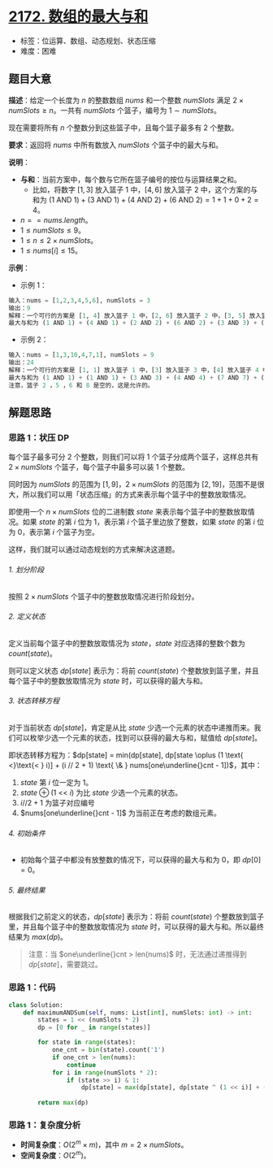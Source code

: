 # [2172. 数组的最大与和](https://leetcode.cn/problems/maximum-and-sum-of-array/)

- 标签：位运算、数组、动态规划、状态压缩
- 难度：困难

## 题目大意

**描述**：给定一个长度为 $n$ 的整数数组 $nums$ 和一个整数 $numSlots$ 满足 $2 \times numSlots \ge n$。一共有 $numSlots$ 个篮子，编号为 $1 \sim numSlots$。

现在需要将所有 $n$ 个整数分到这些篮子中，且每个篮子最多有 $2$ 个整数。

**要求**：返回将 $nums$ 中所有数放入 $numSlots$ 个篮子中的最大与和。

**说明**：

- **与和**：当前方案中，每个数与它所在篮子编号的按位与运算结果之和。
  - 比如，将数字 $[1, 3]$ 放入篮子 $1$ 中，$[4, 6]$ 放入篮子 $2$ 中，这个方案的与和为 $(1 \text{ AND } 1) + (3 \text{ AND } 1) + (4 \text{ AND } 2) + (6 \text{ AND } 2) = 1 + 1 + 0 + 2 = 4$。
- $n == nums.length$。
- $1 \le numSlots \le 9$。
- $1 \le n \le 2 \times numSlots$。
- $1 \le nums[i] \le 15$。

**示例**：

- 示例 1：

```python
输入：nums = [1,2,3,4,5,6], numSlots = 3
输出：9
解释：一个可行的方案是 [1, 4] 放入篮子 1 中，[2, 6] 放入篮子 2 中，[3, 5] 放入篮子 3 中。
最大与和为 (1 AND 1) + (4 AND 1) + (2 AND 2) + (6 AND 2) + (3 AND 3) + (5 AND 3) = 1 + 0 + 2 + 2 + 3 + 1 = 9。
```

- 示例 2：

```python
输入：nums = [1,3,10,4,7,1], numSlots = 9
输出：24
解释：一个可行的方案是 [1, 1] 放入篮子 1 中，[3] 放入篮子 3 中，[4] 放入篮子 4 中，[7] 放入篮子 7 中，[10] 放入篮子 9 中。
最大与和为 (1 AND 1) + (1 AND 1) + (3 AND 3) + (4 AND 4) + (7 AND 7) + (10 AND 9) = 1 + 1 + 3 + 4 + 7 + 8 = 24 。
注意，篮子 2 ，5 ，6 和 8 是空的，这是允许的。
```

## 解题思路

### 思路 1：状压 DP

每个篮子最多可分 $2$ 个整数，则我们可以将 $1$ 个篮子分成两个篮子，这样总共有 $2 \times numSlots$ 个篮子，每个篮子中最多可以装 $1$ 个整数。

同时因为 $numSlots$ 的范围为 $[1, 9]$，$2 \times numSlots$ 的范围为 $[2, 19]$，范围不是很大，所以我们可以用「状态压缩」的方式来表示每个篮子中的整数放取情况。

即使用一个 $n \times numSlots$ 位的二进制数 $state$ 来表示每个篮子中的整数放取情况。如果 $state$ 的第 $i$ 位为 $1$，表示第 $i$ 个篮子里边放了整数，如果 $state$ 的第 $i$ 位为 $0$，表示第 $i$ 个篮子为空。

这样，我们就可以通过动态规划的方式来解决这道题。

###### 1. 划分阶段

按照 $2 \times numSlots$ 个篮子中的整数放取情况进行阶段划分。

###### 2. 定义状态

定义当前每个篮子中的整数放取情况为 $state$，$state$ 对应选择的整数个数为 $count(state)$。

则可以定义状态 $dp[state]$ 表示为：将前 $count(state)$ 个整数放到篮子里，并且每个篮子中的整数放取情况为 $state$ 时，可以获得的最大与和。

###### 3. 状态转移方程

对于当前状态 $dp[state]$，肯定是从比 $state$ 少选一个元素的状态中递推而来。我们可以枚举少选一个元素的状态，找到可以获得的最大与和，赋值给 $dp[state]$。

即状态转移方程为：$dp[state] = min(dp[state], dp[state \oplus (1 \text{ <}\text{< } i)] + (i // 2 + 1) \text{ \& } nums[one\underline{}cnt - 1])$，其中：

1. $state$ 第 $i$ 位一定为 $1$。
2. $state \oplus (1 \text{ <}\text{< } i)$ 为比 $state$ 少选一个元素的状态。
3. $i // 2 + 1$ 为篮子对应编号
4. $nums[one\underline{}cnt - 1]$ 为当前正在考虑的数组元素。

###### 4. 初始条件

- 初始每个篮子中都没有放整数的情况下，可以获得的最大与和为 $0$，即 $dp[0] = 0$。

###### 5. 最终结果

根据我们之前定义的状态，$dp[state]$ 表示为：将前 $count(state)$ 个整数放到篮子里，并且每个篮子中的整数放取情况为 $state$ 时，可以获得的最大与和。所以最终结果为 $max(dp)$。

> 注意：当 $one\underline{}cnt > len(nums)$ 时，无法通过递推得到 $dp[state]$，需要跳过。

### 思路 1：代码

```python
class Solution:
    def maximumANDSum(self, nums: List[int], numSlots: int) -> int:
        states = 1 << (numSlots * 2)
        dp = [0 for _ in range(states)]

        for state in range(states):
            one_cnt = bin(state).count('1')
            if one_cnt > len(nums):
                continue
            for i in range(numSlots * 2):
                if (state >> i) & 1:
                    dp[state] = max(dp[state], dp[state ^ (1 << i)] + ((i // 2 + 1) & nums[one_cnt - 1]))
        
        return max(dp)
```

### 思路 1：复杂度分析

- **时间复杂度**：$O(2^m \times m)$，其中 $m = 2 \times numSlots$。
- **空间复杂度**：$O(2^m)$。


